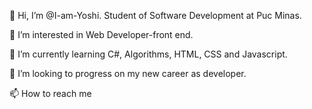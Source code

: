 👋 Hi, I’m @I-am-Yoshi. Student of Software Development at Puc Minas.

👀 I’m interested in Web Developer-front end.

🌱 I’m currently learning C#, Algorithms, HTML, CSS and Javascript.

💞️ I’m looking to progress on my new career as developer.

📫 How to reach me

